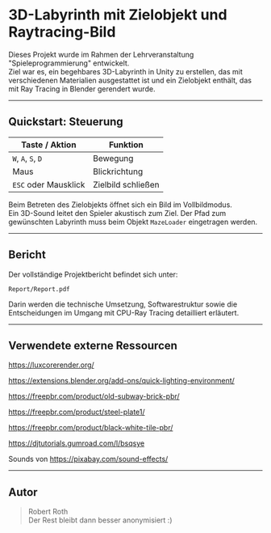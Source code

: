 # 3D-Labyrinth mit Zielobjekt und Raytracing-Bild

Dieses Projekt wurde im Rahmen der Lehrveranstaltung "Spieleprogrammierung" entwickelt.  
Ziel war es, ein begehbares 3D-Labyrinth in Unity zu erstellen, das mit verschiedenen Materialien ausgestattet ist und ein Zielobjekt enthält, das mit Ray Tracing in Blender gerendert wurde.

---

## Quickstart: Steuerung

| Taste / Aktion       | Funktion                          |
|----------------------|-----------------------------------|
| `W`, `A`, `S`, `D`   | Bewegung                          |
| Maus                 | Blickrichtung                     |
| `ESC` oder Mausklick | Zielbild schließen                |

Beim Betreten des Zielobjekts öffnet sich ein Bild im Vollbildmodus.  
Ein 3D-Sound leitet den Spieler akustisch zum Ziel.
Der Pfad zum gewünschten Labyrinth muss beim Objekt `MazeLoader` eingetragen werden.

---

## Bericht

Der vollständige Projektbericht befindet sich unter:

`Report/Report.pdf`

Darin werden die technische Umsetzung, Softwarestruktur sowie die Entscheidungen im Umgang mit CPU-Ray Tracing detailliert erläutert.

---

## Verwendete externe Ressourcen

https://luxcorerender.org/

https://extensions.blender.org/add-ons/quick-lighting-environment/

https://freepbr.com/product/old-subway-brick-pbr/

https://freepbr.com/product/steel-plate1/

https://freepbr.com/product/black-white-tile-pbr/

https://djtutorials.gumroad.com/l/bsqsye

Sounds von https://pixabay.com/sound-effects/


---

## Autor

> Robert Roth  
> Der Rest bleibt dann besser anonymisiert :)

